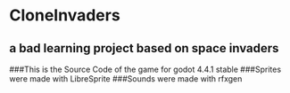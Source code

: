 # CloneInvaders
## a bad learning project based on space invaders

###This is the Source Code of the game for godot 4.4.1 stable
###Sprites were made with LibreSprite
###Sounds were made with rfxgen
